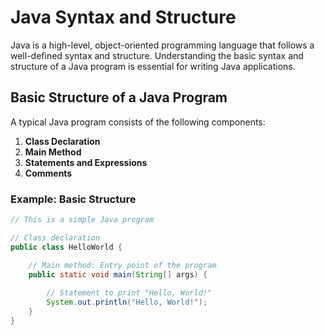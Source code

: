 # Java Syntax and Structure

Java is a high-level, object-oriented programming language that follows a well-defined syntax and structure.
Understanding the basic syntax and structure of a Java program is essential for writing Java applications.

## Basic Structure of a Java Program

A typical Java program consists of the following components:

1. **Class Declaration**
2. **Main Method**
3. **Statements and Expressions**
4. **Comments**

### Example: Basic Structure

```java
// This is a simple Java program

// Class declaration
public class HelloWorld {

    // Main method: Entry point of the program
    public static void main(String[] args) {
        
        // Statement to print "Hello, World!"
        System.out.println("Hello, World!");
    }
}
```
